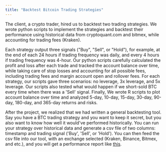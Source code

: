 ```yaml
---
title: "Backtest Bitcoin Trading Strategies"
---
```


The client, a crypto trader, hired us to backtest two trading strategies. We wrote python scripts to implement the strategies and backtest their performance using historical data from cryptoquant.com and bitmex, while accounting for trading fees (Kraken).

Each strategy output three signals ("Buy", "Sell", or "Hold"), for example, at the end of each 24 hours if trading frequency was daily, and every 4 hours if trading frequency was 4-hour. Our python scripts carefully calculated the profit and loss after each trade and tracked the account balance over time, while taking care of stop losses and accounting for all possible fees, including trading fees and margin account open and rollover fees. For each strategy, our scripts gave three scenarios: no leverage, 3x leverage, and 5x leverage. Our scripts also tested what would happen if we short-sold BTC every time when there was a 'Sell' signal. Finally, We wrote R scripts to plot account balance over time and analyzed 5-day, 10-day, 15-day, 30-day, 90-day, 180-day, and 365-day returns and risks.

After the project, we realized that we had written a general backtesting tool. Say you have a BTC trading strategy and you want to keep it secret, but you also want to know how well it would've performed historically. You can run your strategy over historical data and generate a csv file of two columns: timestamp and trading signal ('Buy', 'Sell', or 'Hold'). You can then feed the csv file into our tool, with an exchange selected (Kraken, Binance, Bitmex, and etc.), and you will get a performance report like [this](https://github.com/gmlang/gallery/blob/d4e246f345bea068bc98807e72aadcc2944d69ef/backtest-btc-30-day-return-risk.pdf).